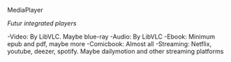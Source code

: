 MediaPlayer

*Futur integrated players*

-Video: By LibVLC. Maybe blue-ray
-Audio: By LibVLC
-Ebook: Minimum epub and pdf, maybe more
-Comicbook: Almost all
-Streaming: Netflix, youtube, deezer, spotify. Maybe dailymotion and other streaming platforms

